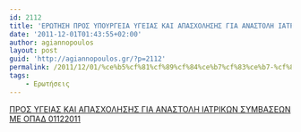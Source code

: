 ```yaml
---
id: 2112
title: 'ΕΡΩΤΗΣΗ ΠΡΟΣ ΥΠΟΥΡΓΕΙΑ ΥΓΕΙΑΣ ΚΑΙ ΑΠΑΣΧΟΛΗΣΗΣ ΓΙΑ ΑΝΑΣΤΟΛΗ ΙΑΤΡΙΚΩΝ ΣΥΜΒΑΣΕΩΝ ΜΕ ΟΠΑΔ 1-12-2011'
date: '2011-12-01T01:43:55+02:00'
author: agiannopoulos
layout: post
guid: 'http://agiannopoulos.gr/?p=2112'
permalink: /2011/12/01/%ce%b5%cf%81%cf%89%cf%84%ce%b7%cf%83%ce%b7-%cf%80%cf%81%ce%bf%cf%83-%cf%85%cf%80%ce%bf%cf%85%cf%81%ce%b3%ce%b5%ce%b9%ce%b1-%cf%85%ce%b3%ce%b5%ce%b9%ce%b1%cf%83-%ce%ba%ce%b1%ce%b9-%ce%b1%cf%80%ce%b1/
tags:
    - Ερωτήσεις
---
```


[ΠΡΟΣ ΥΓΕΙΑΣ ΚΑΙ ΑΠΑΣΧΟΛΗΣΗΣ ΓΙΑ ΑΝΑΣΤΟΛΗ ΙΑΤΡΙΚΩΝ ΣΥΜΒΑΣΕΩΝ ΜΕ ΟΠΑΔ 01122011](/wp-content/uploads/2012/04/cf80cf81cebfcf83-cf85ceb3ceb5ceb9ceb1cf83-cebaceb1ceb9-ceb1cf80ceb1cf83cf87cebfcebbceb7cf83ceb7cf83-ceb3ceb9ceb1-ceb1cebdceb1cf83cf84.doc)